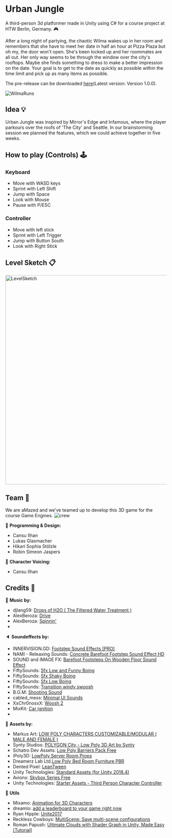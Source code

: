 # Urban Jungle
A third-person 3d platformer made in Unity using C# for a course project at HTW Berlin, Germany. :video_game:

After a long night of partying, the chaotic Wilma wakes up in her room and remembers that
she have to meet her date in half an hour at Pizza Plaza but oh my, the door won't open. She's been locked up and her roommates are all out.
Her only way seems to be through the window over the city's rooftops. Maybe she finds something to dress to make a better impression on the date.
Your goal is to get to the date as quickly as possible within the time limit and pick up as many items as possible. 

The pre-release can be downloaded [here](https://github.com/shirokonto/UrbanJungle/blob/main/README.md)(Latest version: Version 1.0.0).

![WilmaRuns](https://user-images.githubusercontent.com/57158200/151724072-a355c962-94cc-47d5-b1b3-b378a9bf6538.gif)

## Idea :bulb:
Urban Jungle was inspired by Mirror's Edge and Infamous, where the player parkours over the roofs of 'The City' and Seattle. In our brainstorming session we planned the features, which we could achieve together in five weeks. 

## How to play (Controls) :joystick: 
### Keyboard
* Move with WASD keys
* Sprint with Left Shift
* Jump with Space
* Look with Mouse
* Pause with P/ESC

### Controller
* Move with left stick
* Sprint with Left Trigger
* Jump with Button South
* Look with Right Stick

## Level Sketch :clipboard:
<img width="653" alt="LevelSketch" src="https://user-images.githubusercontent.com/57158200/151640875-69ae39d2-ed8c-4d47-90ad-ba74574af82e.jpeg">


## Team :busts_in_silhouette:

We are aMazed and we’ve teamed up to develop this 3D game for the course Game Engines.
![crew](https://user-images.githubusercontent.com/57158200/145291622-66e7eb9e-e5c7-43a8-91e0-eb666a80f1e5.png)

:page_facing_up: **Programming & Design:** 
* Cansu Ilhan
* Lukas Glasmacher
* Hikari Sophia Stölzle 
* Robin Simeon Jaspers

:speech_balloon: **Character Voicing:** 
* Cansu Ilhan

## Credits :bow:
:musical_note: **Music by:**
* djlang59: [Drops of H2O ( The Filtered Water Treatment )](http://dig.ccmixter.org/files/djlang59/37792)
* AlexBeroza: [Drive](http://ccmixter.org/files/AlexBeroza/43098)
* AlexBeroza: [Spinnin'](http://ccmixter.org/files/AlexBeroza/32423)
* 

:speaker: **Soundeffects by:**
* INNERVISION.GD: [Footstep Sound Effects [PRO]](https://assetstore.unity.com/packages/audio/sound-fx/footstep-sound-effects-pro-169177)
* NAMI - Releaxing Sounds: [Concrete Barefoot Footstep Sound Effect HD](https://www.youtube.com/watch?v=j0LFN7VbPzo)
* SOUND and IMAGE FX: [Barefoot Footsteps On Wooden Floor Sound Effect](https://www.youtube.com/watch?v=9o28LeSeImM)
* FiftySounds: [Sfx Low and Funny Boing](https://www.fiftysounds.com/royalty-free-music/sfx-boing11.html)
* FiftySounds: [Sfx Shaky Boing](https://www.fiftysounds.com/royalty-free-music/sfx-boing10.html)
* FiftySounds: [Sfx Low Boing](https://www.fiftysounds.com/royalty-free-music/sfx-boing8.html)
* FiftySounds: [Transition windy swoosh](https://mixkit.co/free-sound-effects/swoosh/)
* B.G.M: [Shooting Sound](https://assetstore.unity.com/packages/audio/sound-fx/shooting-sound-177096)
* cabled_mess: [Minimal UI Sounds](https://assetstore.unity.com/packages/audio/sound-fx/minimal-ui-sounds-78266)
* XxChr0nosxX: [Woosh 2](https://pixabay.com/sound-effects/woosh-2-6471/)
* MixKit: [Car ignition](https://mixkit.co/free-sound-effects/car/)
* 

:space_invader: **Assets by:**
* Markus Art: [LOW POLY CHARACTERS CUSTOMIZABLE/MODULAR ( MALE AND FEMALE )](https://assetstore.unity.com/packages/3d/characters/humanoids/low-poly-characters-customizable-modular-male-and-female-173975)
* Synty Studios: [POLYGON City - Low Poly 3D Art by Synty](https://assetstore.unity.com/packages/3d/environments/urban/polygon-city-low-poly-3d-art-by-synty-95214)
* Schatro Dev Assets: [Low Poly Barriers Pack Free](https://assetstore.unity.com/packages/3d/props/exterior/low-poly-barriers-pack-free-201810)
* iPoly3D: [LowPoly Server Room Props](https://assetstore.unity.com/packages/3d/environments/lowpoly-server-room-props-197268)
* Dreamerz Lab Ltd.[Low Poly Bed Room Furniture PBR](https://assetstore.unity.com/packages/3d/props/furniture/low-poly-bed-room-furniture-pbr-133977)
* Dented Pixel: [LeanTween](https://assetstore.unity.com/packages/tools/animation/leantween-3595)
* Unity Technologies: [Standard Assets (for Unity 2018.4)](https://assetstore.unity.com/packages/essentials/asset-packs/standard-assets-for-unity-2018-4-32351)
* Avionx: [Skybox Series Free](https://assetstore.unity.com/packages/2d/textures-materials/sky/skybox-series-free-103633)
* Unity Technologies: [Starter Assets - Third Person Character Controller](https://assetstore.unity.com/packages/essentials/starter-assets-third-person-character-controller-196526)

:wrench: **Utils**
* Mixamo: [Animation for 3D Characters](https://www.mixamo.com/#/)
* dreamlo: [add a leaderboard to your game right now](https://www.dreamlo.com/)
* Ryan Hipple: [Unite2017](https://github.com/roboryantron/Unite2017)
* Reckless Cowboys: [MultiScene: Save multi-scene configurations](https://github.com/RecklessCowboys/MultiScene)
* Roman Papush: [Ultimate Clouds with Shader Graph in Unity, Made Easy [Tutorial]](https://www.youtube.com/watch?v=Y7r5n5TsX_E)
